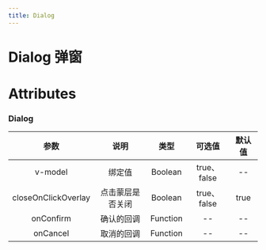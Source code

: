 ```yaml
---
title: Dialog
---
```


# Dialog 弹窗

<ClientOnly>
  <wlin-dialog-demo1></wlin-dialog-demo1>
</ClientOnly>

# Attributes

### Dialog

|参数| 说明 |  类型  | 可选值 | 默认值 |
| :-------------: |:-------------:| :-----:|:-----:|:-----:|
|v-model| 绑定值 | Boolean |true、false| --
|closeOnClickOverlay| 点击蒙层是否关闭 | Boolean |true、false| true
|onConfirm| 确认的回调 | Function |--| --
|onCancel| 取消的回调 | Function |--| --
